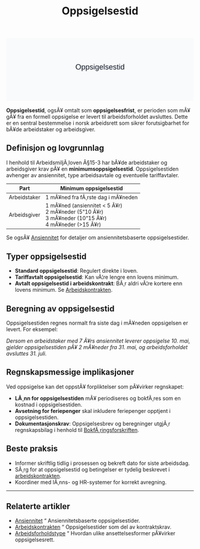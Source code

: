 ﻿---
title: "Oppsigelsestid"
meta_title: "Oppsigelsestid"
meta_description: '![Oppsigelsestid](oppsigelsestid-image.svg)'
slug: oppsigelsestid
type: blog
layout: pages/single
---

![Oppsigelsestid](oppsigelsestid-image.svg)

**Oppsigelsestid**, ogsÃ¥ omtalt som **oppsigelsesfrist**, er perioden som mÃ¥ gÃ¥ fra en formell oppsigelse er levert til arbeidsforholdet avsluttes. Dette er en sentral bestemmelse i norsk arbeidsrett som sikrer forutsigbarhet for bÃ¥de arbeidstaker og arbeidsgiver.

## Definisjon og lovgrunnlag

I henhold til ArbeidsmiljÃ¸loven Â§15-3 har bÃ¥de arbeidstaker og arbeidsgiver krav pÃ¥ en **minimumsoppsigelsestid**. Oppsigelsestiden avhenger av ansiennitet, type arbeidsavtale og eventuelle tariffavtaler.

| Part           | Minimum oppsigelsestid                   |
|----------------|------------------------------------------|
| Arbeidstaker   | 1 mÃ¥ned fra fÃ¸rste dag i mÃ¥neden         |
| Arbeidsgiver   | 1 mÃ¥ned (ansiennitet < 5 Ã¥r)<br>2 mÃ¥neder (5“10 Ã¥r)<br>3 mÃ¥neder (10“15 Ã¥r)<br>4 mÃ¥neder (>15 Ã¥r) |

Se ogsÃ¥ [Ansiennitet](/blogs/regnskap/ansiennitet "Ansiennitet") for detaljer om ansiennitetsbaserte oppsigelsestider.

## Typer oppsigelsestid

- **Standard oppsigelsestid**: Regulert direkte i loven.
- **Tariffavtalt oppsigelsestid**: Kan vÃ¦re lengre enn lovens minimum.
- **Avtalt oppsigelsestid i arbeidskontrakt**: BÃ¸r aldri vÃ¦re kortere enn lovens minimum. Se [Arbeidskontrakten](/blogs/regnskap/arbeidskontrakten "Arbeidskontrakten").

## Beregning av oppsigelsestid

Oppsigelsestiden regnes normalt fra siste dag i mÃ¥neden oppsigelsen er levert. For eksempel:

*Dersom en arbeidstaker med 7 Ã¥rs ansiennitet leverer oppsigelse 10. mai, gjelder oppsigelsestiden pÃ¥ 2 mÃ¥neder fra 31. mai, og arbeidsforholdet avsluttes 31. juli.*

## Regnskapsmessige implikasjoner

Ved oppsigelse kan det oppstÃ¥ forpliktelser som pÃ¥virker regnskapet:

- **LÃ¸nn for oppsigelsestiden** mÃ¥ periodiseres og bokfÃ¸res som en kostnad i oppsigelsestiden.
- **Avsetning for feriepenger** skal inkludere feriepenger opptjent i oppsigelsestiden.
- **Dokumentasjonskrav**: Oppsigelsesbrev og beregninger utgjÃ¸r regnskapsbilag i henhold til [BokfÃ¸ringsforskriften](/blogs/regnskap/hva-er-bokforingsforskriften "Hva er BokfÃ¸ringsforskriften?").

## Beste praksis

- Informer skriftlig tidlig i prosessen og bekreft dato for siste arbeidsdag.
- SÃ¸rg for at oppsigelsestid og betingelser er tydelig beskrevet i [arbeidskontrakten](/blogs/regnskap/arbeidskontrakten "Arbeidskontrakten").
- Koordiner med lÃ¸nns- og HR-systemer for korrekt avregning.

---

## Relaterte artikler

- [Ansiennitet](/blogs/regnskap/ansiennitet "Ansiennitet") “ Ansiennitetsbaserte oppsigelsestider.
- [Arbeidskontrakten](/blogs/regnskap/arbeidskontrakten "Arbeidskontrakten") “ Oppsigelsestider som del av kontraktskrav.
- [Arbeidsforholdstype](/blogs/regnskap/hva-er-arbeidsforholdstype "Arbeidsforholdstype") “ Hvordan ulike ansettelsesformer pÃ¥virker oppsigelsesrett.






